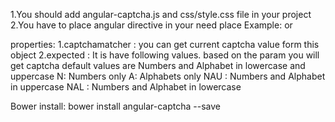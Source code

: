 1.You should add angular-captcha.js and css/style.css file in your project
2.You have to place angular directive in your need place 
Example:  <captcha  captchamatcher="macherModel" expected="NAU"></captcha>
                    or
          <div captcha captchamatcher="macherModelObeject" expected="NAU"></div>

properties: 
1.captchamatcher : 
               you can get current captcha value form this object
2.expected  : It is have following values. based on the param you will get captcha
default values are Numbers and Alphabet in lowercase and uppercase
  N: Numbers only
  A: Alphabets only
  NAU : Numbers and Alphabet in uppercase
  NAL : Numbers and Alphabet in lowercase

Bower install: 
 bower install angular-captcha --save
               
   
